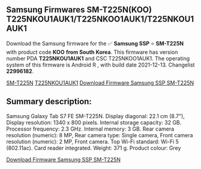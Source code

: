 <h2>Samsung Firmwares SM-T225N(KOO) T225NKOU1AUK1/T225NKOO1AUK1/T225NKOU1AUK1</h2>
Download the Samsung firmware for the ✅ <strong>Samsung SSP </strong> ⭐ <strong>SM-T225N</strong> with product code <strong>KOO</strong> <strong> from South Korea</strong>. This firmware has version number PDA <strong>T225NKOU1AUK1</strong> and CSC T225NKOO1AUK1. The operating system of this firmware is Android R , with build date 2021-12-13. Changelist <strong>22996182</strong>.


[SM-T225N](https://samfirm.shop/samsung/model/SM-T225N)
[T225NKOU1AUK1](https://samfirm.shop/samsung/pda/T225NKOU1AUK1)
[Download Firmware Samsung SSP SM-T225N](https://samfirm.shop/samsung/firmware/481776)
<h2>Summary description:</h2>
<p>Samsung Galaxy Tab S7 FE SM-T225N. Display diagonal: 22.1 cm (8.7"), Display resolution: 1340 x 800 pixels. Internal storage capacity: 32 GB. Processor frequency: 2.3 GHz. Internal memory: 3 GB. Rear camera resolution (numeric): 8 MP, Rear camera type: Single camera, Front camera resolution (numeric): 2 MP, Front camera. Top Wi-Fi standard: Wi-Fi 5 (802.11ac). Card reader integrated. Weight: 371 g. Product colour: Grey</p>


[Download Firmware Samsung SSP SM-T225N](https://samfirm.shop/samsung/firmware/481776)
